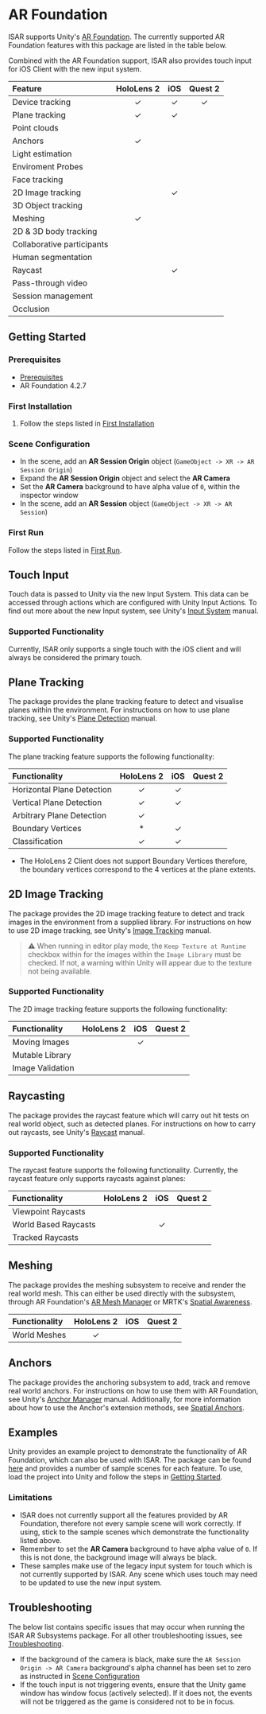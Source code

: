 # AR Foundation

ISAR supports Unity's [AR Foundation](https://docs.unity3d.com/Packages/com.unity.xr.arfoundation@4.2/manual/index.html). The currently supported AR Foundation features with this package are listed in the table below.

Combined with the AR Foundation support, ISAR also provides touch input for iOS Client with the new input system.

| Feature 					| HoloLens 2 | iOS | Quest 2 |
| :--- 						| :---: | :---: | :---: |
| Device tracking 			| ✓ | ✓ | ✓ |
| Plane tracking 			| ✓ | ✓ |   |
| Point clouds				|   |   |   |
| Anchors					| ✓ |   |   |
| Light estimation			|   |   |   |
| Enviroment Probes			|   |   |   |
| Face tracking				|   |   |   |
| 2D Image tracking			|   | ✓ |   |
| 3D Object tracking		|   |   |   |
| Meshing					| ✓ |   |   |
| 2D & 3D body tracking		|   |   |   |
| Collaborative participants|   |   |   |
| Human segmentation		|   |   |   |
| Raycast					|   | ✓ |   |
| Pass-through video		|   |   |   |
| Session management		|   |   |   |
| Occlusion					|   |   |   |

## Getting Started

### Prerequisites

- [Prerequisites](../README.md#prerequisites)
- AR Foundation 4.2.7

### First Installation

1. Follow the steps listed in [First Installation](README.md#first-installation)

### Scene Configuration

- In the scene, add an **AR Session Origin** object (`GameObject -> XR -> AR Session Origin`)
- Expand the **AR Session Origin** object and select the **AR Camera**
- Set the **AR Camera** background to have alpha value of `0`, within the inspector window
- In the scene, add an **AR Session** object (`GameObject -> XR -> AR Session`)

### First Run

Follow the steps listed in [First Run](README.md#first-run).

## Touch Input

Touch data is passed to Unity via the new Input System. This data can be accessed through actions which are configured with Unity Input Actions. To find out more about the new Input system, see Unity's [Input System](https://docs.unity3d.com/Packages/com.unity.inputsystem@1.0/manual/QuickStartGuide.html) manual.

### Supported Functionality

Currently, ISAR only supports a single touch with the iOS client and will always be considered the primary touch.

## Plane Tracking

The package provides the plane tracking feature to detect and visualise planes within the environment. For instructions on how to use plane tracking, see Unity's [Plane Detection](https://docs.unity3d.com/Packages/com.unity.xr.arfoundation@4.2/manual/plane-manager.html) manual.

### Supported Functionality

The plane tracking feature supports the following functionality:

| Functionality					| HoloLens 2 | iOS | Quest 2 |
| :--- 							| :---: | :---: | :---: |
| Horizontal Plane Detection	| ✓ | ✓ |   |
| Vertical Plane Detection		| ✓ | ✓ |   |
| Arbitrary Plane Detection		| ✓ |   |   |
| Boundary Vertices				| * | ✓ |   |
| Classification				| ✓ | ✓ |   |

* The HoloLens 2 Client does not support Boundary Vertices therefore, the boundary vertices correspond to the 4 vertices at the plane extents.

## 2D Image Tracking

The package provides the 2D image tracking feature to detect and track images in the environment from a supplied library. For instructions on how to use 2D image tracking, see Unity's [Image Tracking](https://docs.unity3d.com/Packages/com.unity.xr.arfoundation@4.2/manual/tracked-image-manager.html) manual.

> :warning: When running in editor play mode, the `Keep Texture at Runtime` checkbox within for the images within the `Image Library` must be checked. If not, a warning within Unity will appear due to the texture not being available.

### Supported Functionality

The 2D image tracking feature supports the following functionality:

| Functionality				| HoloLens 2 | iOS | Quest 2 |
| :--- 						| :---: | :---: | :---: |
| Moving Images				|   | ✓ |   |
| Mutable Library			| 	|   |   |
| Image Validation			|  	|   |   |

## Raycasting

The package provides the raycast feature which will carry out hit tests on real world object, such as detected planes. For instructions on how to carry out raycasts, see Unity's [Raycast](https://docs.unity3d.com/Packages/com.unity.xr.arfoundation@4.2/manual/raycast-manager.html) manual.

### Supported Functionality

The raycast feature supports the following functionality. Currently, the raycast feature only supports raycasts against planes:

| Functionality				| HoloLens 2 | iOS | Quest 2 |
| :--- 						| :---: | :---: | :---: |
| Viewpoint Raycasts		|   |   |   |
| World Based Raycasts		|   | ✓ |   |
| Tracked Raycasts			|  	|   |   |

## Meshing

The package provides the meshing subsystem to receive and render the real world mesh. This can either be used directly with the subsystem, through AR Foundation's [AR Mesh Manager](https://docs.unity3d.com/Packages/com.unity.xr.arfoundation@4.2/manual/mesh-manager.html) or MRTK's [Spatial Awareness](./spatial-understanding.md).

| Functionality				| HoloLens 2 | iOS | Quest 2 |
| :--- 						| :---: | :---: | :---: |
| World Meshes				| ✓ |   |   |

## Anchors

The package provides the anchoring subsystem to add, track and remove real world anchors. For instructions on how to use them with AR Foundation, see Unity's [Anchor Manager](https://docs.unity3d.com/Packages/com.unity.xr.arfoundation@4.2/manual/anchor-manager.html) manual. Additionally, for more information about how to use the Anchor's extension methods, see [Spatial Anchors](./spatial-anchors.md).

## Examples

Unity provides an example project to demonstrate the functionality of AR Foundation, which can also be used with ISAR. The package can be found [here](https://github.com/Unity-Technologies/arfoundation-samples) and provides a number of sample scenes for each feature. To use, load the project into Unity and follow the steps in [Getting Started](#getting-started).

### Limitations

- ISAR does not currently support all the features provided by AR Foundation, therefore not every sample scene will work correctly. If using, stick to the sample scenes which demonstrate the functionality listed above.
- Remember to set the **AR Camera** background to have alpha value of `0`. If this is not done, the background image will always be black.
- These samples make use of the legacy input system for touch which is not currently supported by ISAR. Any scene which uses touch may need to be updated to use the new input system.

## Troubleshooting

The below list contains specific issues that may occur when running the ISAR AR Subsystems package. For all other troubleshooting issues, see [Troubleshooting](../README.md#troubleshooting).

- If the background of the camera is black, make sure the `AR Session Origin -> AR Camera` background's alpha channel has been set to zero as instructed in [Scene Configuration](#scene-configuration)
- If the touch input is not triggering events, ensure that the Unity game window has window focus (actively selected). If it does not, the events will not be triggered as the game is considered not to be in focus.
